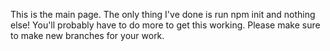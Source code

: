 This is the main page. The only thing I've done is run npm init and nothing else! You'll probably have to do more to get this working. Please make sure to make new branches for your work.
